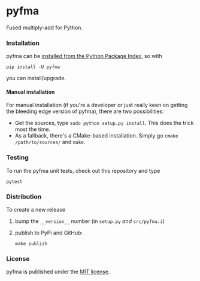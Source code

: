 # pyfma

Fused multiply-add for Python.

### Installation

pyfma can be [installed from the Python Package
Index](https://pypi.python.org/pypi/pyfma/), so with
```
pip install -U pyfma
```
you can install/upgrade.

#### Manual installation

For manual installation (if you're a developer or just really keen on getting
the bleeding edge version of pyfma), there are two possibilities:

 * Get the sources, type `sudo python setup.py install`. This does the trick
   most the time.
 * As a fallback, there's a CMake-based installation. Simply go `cmake
   /path/to/sources/` and `make`.

### Testing

To run the pyfma unit tests, check out this repository and type
```
pytest
```

### Distribution

To create a new release

1. bump the `__version__` number (in `setup.py` _and_ `src/pyfma.i`)

2. publish to PyPi and GitHub:
    ```
    make publish
    ```

### License

pyfma is published under the [MIT license](https://en.wikipedia.org/wiki/MIT_License).
